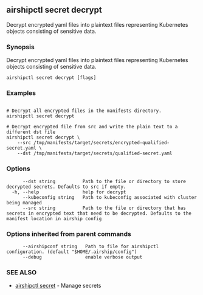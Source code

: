 ## airshipctl secret decrypt

Decrypt encrypted yaml files into plaintext files representing Kubernetes objects consisting of sensitive data.

### Synopsis

Decrypt encrypted yaml files into plaintext files representing Kubernetes objects consisting of sensitive data.

```
airshipctl secret decrypt [flags]
```

### Examples

```

# Decrypt all encrypted files in the manifests directory.
airshipctl secret decrypt

# Decrypt encrypted file from src and write the plain text to a different dst file
airshipctl secret decrypt \
	--src /tmp/manifests/target/secrets/encrypted-qualified-secret.yaml \
	--dst /tmp/manifests/target/secrets/qualified-secret.yaml

```

### Options

```
      --dst string          Path to the file or directory to store decrypted secrets. Defaults to src if empty.
  -h, --help                help for decrypt
      --kubeconfig string   Path to kubeconfig associated with cluster being managed
      --src string          Path to the file or directory that has secrets in encrypted text that need to be decrypted. Defaults to the manifest location in airship config
```

### Options inherited from parent commands

```
      --airshipconf string   Path to file for airshipctl configuration. (default "$HOME/.airship/config")
      --debug                enable verbose output
```

### SEE ALSO

* [airshipctl secret](airshipctl_secret.md)	 - Manage secrets

